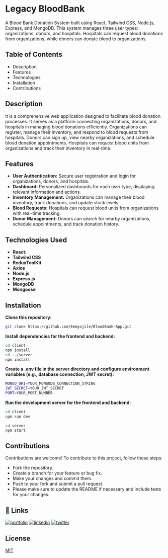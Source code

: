 # Legacy BloodBank
A Blood Bank Donation System built using React, Tailwind CSS, Node.js, Express, and MongoDB. This system manages three user types: organizations, donors, and hospitals. Hospitals can request blood donations from organizations, while donors can donate blood to organizations.

## Table of Contents
- Description
- Features
- Technologies
- Installation
- Contributions

## Description
It is a comprehensive web application designed to facilitate blood donation processes. It serves as a platform connecting organizations, donors, and hospitals in managing blood donations efficiently. Organizations can register, manage their inventory, and respond to blood requests from hospitals. Donors can sign up, view nearby organizations, and schedule blood donation appointments. Hospitals can request blood units from organizations and track their inventory in real-time.

## Features
- **User Authentication:** 
Secure user registration and login for organizations, donors, and hospitals.
- **Dashboard:** 
Personalized dashboards for each user type, displaying relevant information and actions.
- **Inventory Management:** 
Organizations can manage their blood inventory, track donations, and update stock levels.
- **Blood Requests:** 
Hospitals can request blood units from organizations with real-time tracking.
- **Donor Management:**
Donors can search for nearby organizations, schedule appointments, and track donation history.


## Technologies Used
- **React:**
- **Tailwind CSS**
- **ReduxToolKit**
- **Axios**
- **Node.js**
- **Express.js**
- **MongoDB**
- **Mongoose**

## Installation
**Clone this repository:** 
```bash
git clone https://github.com/Emmyojile/BloodBank-App.git
```
**Install dependencies for the frontend and backend:**
```bash
cd client
npm install
cd ../server
npm install
 ```
**Create a .env file in the server directory and configure environment variables (e.g., database connection, JWT secret):**
```bash
MONGO_URI=YOUR_MONGODB_CONNECTION_STRING
JWT_SECRET=YOUR_JWT_SECRET
PORT=YOUR_PORT_NUMBER
```
**Run the development server for the frontend and backend:**
```bash
cd client
npm run dev

cd server
npm start
```

## Contributions
Contributions are welcome! To contribute to this project, follow these steps:

- Fork the repository.
- Create a branch for your feature or bug fix.
- Make your changes and commit them.
- Push to your fork and submit a pull request.
- Please make sure to update the README if necessary and include tests for your changes.
## 🔗 Links
[![portfolio](https://img.shields.io/badge/my_portfolio-000?style=for-the-badge&logo=ko-fi&logoColor=white)](https://github.com/Emmyojile/)
[![linkedin](https://img.shields.io/badge/linkedin-0A66C2?style=for-the-badge&logo=linkedin&logoColor=white)](https://www.linkedin.com/in/ojile-emmanuel-6847a524b/)
[![twitter](https://img.shields.io/badge/twitter-1DA1F2?style=for-the-badge&logo=twitter&logoColor=white)](https://twitter.com/EmmanuelOjile7?t=KIx7XpTtGbiSs75UUrUJfQ&s=09)


## License

[MIT](https://choosealicense.com/licenses/mit/)

